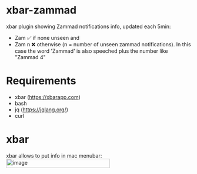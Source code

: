 # xbar-zammad
xbar plugin showing Zammad notifications info, updated each 5min:
- Zam ✅ if none unseen and
- Zam n ❌ otherwise (n = number of unseen zammad notifications). In this case the word 'Zammad' is also speeched plus the number like "Zammad 4"

# Requirements
- xbar (https://xbarapp.com)
- bash
- jq (https://jqlang.org/)
- curl

# xbar
xbar allows to put info in mac menubar:
<img width="282" height="25" alt="image" src="https://github.com/user-attachments/assets/2f9f54ed-4350-4b38-8789-45aa351ebe84" />
